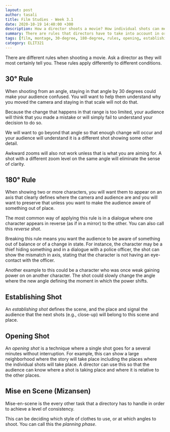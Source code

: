 ```yaml
---
layout: post
author: tasali
title: Film Studies - Week 3.1
date: 2020-10-19 14:40:00 +300
description: How a director shoots a movie? How individual shots can mean something?
summary: There are rules that directors have to take into account in order to convey the meaning they long for. They follow some basic principles which are, in the end, closely tied to the human nature.
tags: [film, montage, 30-degree, 180-degree, rules, opening, establishing, shot, mise-en-scene]
category: ELIT321
---
```


There are different rules when shooting a movie. Ask a director as they will most certainly tell you. These rules apply differently to different conditions. 

## 30° Rule

When shooting from an angle, staying in that angle by 30 degrees could make your audience confused. You will want to help them understand why you moved the camera and staying in that scale will not do that.

Because the change that happens in that range is too limited, your audience will think that you made a mistake or will simply fail to understand your decision to do so. 

We will want to go beyond that angle so that enough change will occur and your audience will understand it is a different shot showing some other detail.

Awkward zooms will also not work unless that is what you are aiming for. A shot with a different zoom level on the same angle will eliminate the sense of clarity.

## 180° Rule

When showing two or more characters, you will want them to appear on an axis that clearly defines where the camera and audience are and you will want to preserve that unless you want to make the audience aware of something out of place. 

The most common way of applying this rule is in a dialogue where one character appears in reverse (as if in a mirror) to the other. You can also call this *reverse shot*. 

Breaking this rule means you want the audience to be aware of something out of balance or of a change in state. For instance, the character may be a thief hiding something and in a dialogue with a police officer, the shot can show the mismatch in axis, stating that the character is not having an eye-contact with the officer. 

Another example to this could be a character who was once weak gaining power on on another character. The shot could slowly change the angle where the new angle defining the moment in which the power shifts.

## Establishing Shot

An _establishing shot_ defines the scene, and the place and signal the audience that the next shots (e.g., close-up) will belong to this scene and place.

## Opening Shot

An _opening shot_ is a technique where a single shot goes for a several minutes without interruption. For example, this can show a large neighborhood where the story will take place including the places where the individual shots will take place. A director can use this so that the audience can know where a shot is taking place and where it is relative to the other places.

## Mise en Scene (Mizansen)

Mise-en-scene is the every other task that a directory has to handle in order to achieve a level of consistency.

This can be deciding which style of clothes to use, or at which angles to shoot. You can call this the *planning phase*.



